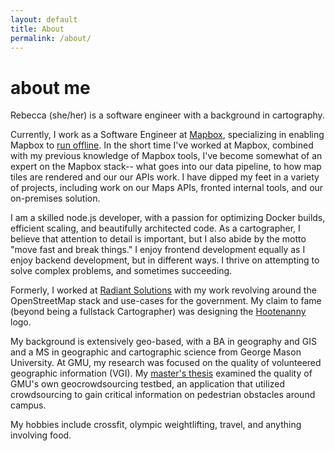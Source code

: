 ```yaml
---
layout: default
title: About
permalink: /about/
---
```


# about me

Rebecca (she/her) is a software engineer with a background in cartography.

Currently, I work as a Software Engineer at [Mapbox](mapbox.com), specializing in enabling Mapbox to [run offline](https://www.mapbox.com/atlas/). In the short time I've worked at Mapbox, combined with my previous knowledge of Mapbox tools, I've become somewhat of an expert on the Mapbox stack-- what goes into our data pipeline, to how map tiles are rendered and our our APIs work. I have dipped my feet in a variety of projects, including work on our Maps APIs, fronted internal tools, and our on-premises solution.

I am a skilled node.js developer, with a passion for optimizing Docker builds, efficient scaling, and beautifully architected code. As a cartographer, I believe that attention to detail is important, but I also abide by the motto "move fast and break things." I enjoy frontend development equally as I enjoy backend development, but in different ways. I thrive on attempting to solve complex problems, and sometimes succeeding.

Formerly, I worked at [Radiant Solutions](radiantsolutions.com) with my work revolving around the OpenStreetMap stack and use-cases for the government. My claim to fame (beyond being a fullstack Cartographer) was designing the [Hootenanny](https://github.com/ngageoint/hootenanny) logo.

My background is extensively geo-based, with a BA in geography and GIS and a MS in geographic and cartographic science from George Mason University. At GMU, my research was focused on the quality of volunteered geographic information (VGI). My [master's thesis](http://ebot.gmu.edu/handle/1920/10522) examined the quality of GMU's own geocrowdsourcing testbed, an application that utilized crowdsourcing to gain critical information on pedestrian obstacles around campus.

My hobbies include crossfit, olympic weightlifting, travel, and anything involving food.
